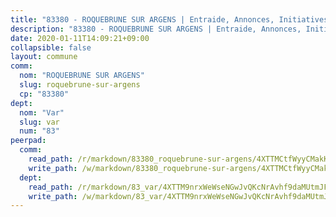 ```yaml
---
title: "83380 - ROQUEBRUNE SUR ARGENS | Entraide, Annonces, Initiatives"
description: "83380 - ROQUEBRUNE SUR ARGENS | Entraide, Annonces, Initiatives"
date: 2020-01-11T14:09:21+09:00
collapsible: false
layout: commune
comm:
  nom: "ROQUEBRUNE SUR ARGENS"
  slug: roquebrune-sur-argens
  cp: "83380"
dept:
  nom: "Var"
  slug: var
  num: "83"
peerpad:
  comm:
    read_path: /r/markdown/83380_roquebrune-sur-argens/4XTTMCtfWyyCMakK9gQoPrLMyBEvaG65LEH6G9DtYdZACELr9
    write_path: /w/markdown/83380_roquebrune-sur-argens/4XTTMCtfWyyCMakK9gQoPrLMyBEvaG65LEH6G9DtYdZACELr9-K3TgUHafq3bvXkjhCqXPt2Wu79dt9XsmYEAnueEaBrKndcGq2rNuJGW6A2oqvGd5JFmhcCphtXjQYXBvGs2B5w73ancnQXD9ktEkX151HYg9PT82dTVThkPmimb6CtHW5ctLTKfb
  dept:
    read_path: /r/markdown/83_var/4XTTM9nrxWeWseNGwJvQKcNrAvhf9daMUtmJFyuTCRVRxiQhJ
    write_path: /w/markdown/83_var/4XTTM9nrxWeWseNGwJvQKcNrAvhf9daMUtmJFyuTCRVRxiQhJ-K3TgTkbV5EeE5ztheh8tn4MGBxq8r8BVQdiSVrn3rAQKUfBUzy1SpnL7kiXYD24VhE1ooCba4S1a12268DXaVL5Dh1W3oDQu8Yj58kjUk3PAVaf4GwZWkisJBFW5Z6TWnf5Ads7a
---
```


